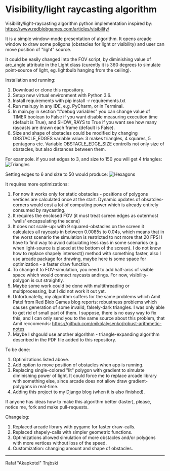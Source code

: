 # Visibility/light raycasting algorithm

Visibility/light-raycasting algorithm python implementation inspired by: https://www.redblobgames.com/articles/visibility/

It is a simple window-mode presentation of algorithm. It opens arcade window to draw some poligons (obstacles for light or 
visibility) and user can move position of "light" source.

It could be easily changed into the FOV script, by diminishing value of arc_angle attribute in the Light class (curently it
is 360 degrees to simulate point-source of light, eg. lightbulb hanging from the ceiling).

Installation and running:

1. Download or clone this repository.
2. Setup new virtual environment with Python 3.6.
3. Install requirements with pip install -r requirements.txt
4. Run main.py in any IDE, e.g. PyCharm, or in Terminal.
5. In main.py in section "#debug variables" you can change value of TIMER boolean to False if you want disable measuring execution time (default is True), and SHOW_RAYS to True if you want see how many raycasts are drawn each frame (default is False).
6. Size and shape of obstacles could be modified by changing OBSTACLE_EDGES variable value: 3 makes triangles, 4 squares, 5 pentagons etc. Variable OBSTACLE_EDGE_SIZE controlls not only size of obstacles, but also distances between them.

For exampole. if you set edges to 3, and size to 150 you will get 4 triangles:
![Triangles](https://github.com/akapkotel/light_raycasting/blob/master/visibility_algorithm_demo_3.png)

Setting edges to 6 and size to 50 would produce:
![Hexagons](https://github.com/akapkotel/light_raycasting/blob/master/visibility_algorithm_demo_2.png)

It requires more optimizations:

1. For now it works only for static obstacles - positions of polygons vertices are calculated once at the start. Dynamic   updates of obsatcles-corners would cost a lot of computing power which is already entirely consumed by raycasting.
2. It requires the enclosed FOV (it must treat screen edges as outermost 'walls' encapsulating the scene)
3. It does not scale-up: with 9 squared-obstacles on the screen it calculates all raycasts in between 0.0085s to 0.04s, 
   which means that in the worst scenario the simulation is restricted to not more that 20 FPS! I have to find way to 
   avoid calculating less rays in some scenarios (e.g. when light-source is placed at the bottom of the screen).
   I do not know how to replace shapely intersect() method with something faster, also I use arcade package for drawing, 
   maybe here is some space for optimization - a faster draw function.
4. To change it to FOV-simulation, you need to add half-arcs of visible space which would connect raycasts andings. For now,
   visibility-polygon is cut straightly.
5. Maybe some work could be done with multithreading or multiprocessing, but I did not work it out yet.
6. Unfortunatelly, my algorithm suffers for the same problems which Amit Patel from Red Blob Games blog reports: robustness      problems which causes generation of some invalid, falsely-dark triangles. I was only able to get rid of small part of        them. I suppose, there is no easy way to fix this, and I can only send you to the same source about this problem, that   Amit reccomends: https://github.com/mikolalysenko/robust-arithmetic-notes
7. Maybe I shgould use another algorithm - triangle-expanding algorithm described in the PDF file added to this repository.

To be done:

1. Optimizations listed above.
2. Add option to move position of obstacles when app is running.
3. Replacing single-colored "lit" polygon with gradient to simulate diminishing power of light. It could force me to replace arcade library with something else, since arcade does not allow draw gradient-polygons in real-time.
4. Adding this project to my Django blog (when it is also finished).

If anyone has ideas how to make this algorithm better (faster), please, notice me, fork and make pull-requests.

Changelog:

1. Replaced arcade library with pygame for faster draw-calls.
2. Replaced shapely-calls with simpler geometric functions.
3. Optimizations allowed simulation of more obstacles and/or polygons with more vertices without loss of the speed.
4. Customization: changing amount and shape of obstacles.

----

Rafał "Akapkotel" Trąbski

